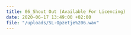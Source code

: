 ```yaml
---
title: 06_Shout Out (Available For Licencing)
date: 2020-06-17 13:49:00 +02:00
file: "/uploads/SL-Opzetje%206.wav"
---
```


